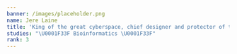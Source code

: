 ```yaml
---
banner: /images/placeholder.png
name: Jere Laine
title: 'King of the great cyberspace, chief designer and protector of the brand'
studies: "\U0001F33F Bioinformatics \U0001F33F"
rank: 3
---
```


